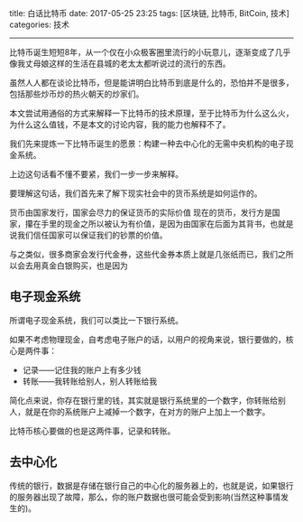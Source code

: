 title: 白话比特币
date: 2017-05-25 23:25
tags: [区块链, 比特币, BitCoin, 技术]
categories: 技术

---


比特币诞生短短8年，从一个仅在小众极客圈里流行的小玩意儿，逐渐变成了几乎像我丈母娘这样的生活在县城的老太太都听说过的流行的东西。

虽然人人都在谈论比特币，但是能讲明白比特币到底是什么的，恐怕并不是很多，包括那些炒币炒的热火朝天的炒家们。

本文尝试用通俗的方式来解释一下比特币的技术原理，至于比特币为什么这么火，为什么这么值钱，不是本文的讨论内容，我的能力也解释不了。

我们先来提炼一下比特币诞生的愿景：构建一种去中心化的无需中央机构的电子现金系统。

上边这句话看不懂不要紧，我们一步一步来解释。

要理解这句话，我们首先来了解下现实社会中的货币系统是如何运作的。

货币由国家发行，国家会尽力的保证货币的实际价值
现在的货币，发行方是国家，攥在手里的现金之所以被认为有价值，是因为由国家在后面为其背书，也就是说我们信任国家可以保证我们的钞票的价值。

与之类似，很多商家会发行代金券，这些代金券本质上就是几张纸而已，我们之所以会去用真金白银购买，也是因为

## 电子现金系统

所谓电子现金系统，我们可以类比一下银行系统。

如果不考虑物理现金，自考虑电子账户的话，以用户的视角来说，银行要做的，核心是两件事：

- 记录——记住我的账户上有多少钱
- 转账——我转账给别人，别人转账给我

简化点来说，你存在银行里的钱，其实就是银行系统里的一个数字，你转账给别人，就是在你的系统账户上减掉一个数字，在对方的账户上加上一个数字。

比特币核心要做的也是这两件事，记录和转账。

## 去中心化

传统的银行，数据是存储在银行自己的中心化的服务器上的，也就是说，如果银行的服务器出现了故障，那么，你的账户数据也很可能会受到影响(当然这种事情发生的)。

